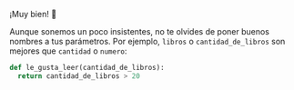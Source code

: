 ¡Muy bien! :clap:

Aunque sonemos un poco insistentes, no te olvides de poner buenos nombres a tus parámetros. Por ejemplo, `libros` o `cantidad_de_libros` son mejores que `cantidad` o `numero`: 

```python
def le_gusta_leer(cantidad_de_libros):
  return cantidad_de_libros > 20
```